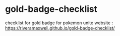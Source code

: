 # gold-badge-checklist
checklist for gold badge for pokemon unite
website :
https://riveramaxwell.github.io/gold-badge-checklist/